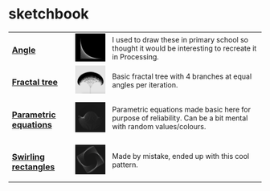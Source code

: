 # sketchbook

<table style="width:100%">
  <tr>
    <td><h3><a href="https://venomswitch.github.io/sketchbook/angleSketch/">Angle</a></h3></td>
    <td><img src="images/angleIMG.png" alt="angle img" width="200"/></td>
    <td>I used to draw these in primary school so thought it would be interesting to recreate it in Processing.</td>
  </tr>
  <tr>
    <td><h3><a href="https://venomswitch.github.io/sketchbook/fractalTree/">Fractal tree</a></h3></td>
    <td><img src="images/fractalTreeIMG.png" alt="fractal tree img" width="200"/></td>
    <td>Basic fractal tree with 4 branches at equal angles per iteration.</td>
  </tr>
  <tr>
    <td><h3><a href="https://venomswitch.github.io/sketchbook/parametricP5/">Parametric equations</a></h3></td>
    <td><img src="images/paraEquaIMG.png" alt="parametric equations img" width="200"/></td>
    <td>Parametric equations made basic here for purpose of reliability. Can be a bit mental with random values/colours.</td>
  </tr>
  <tr>
    <td><h3><a href="https://venomswitch.github.io/sketchbook/swirlingRectp5">Swirling rectangles</a></h3></td>
    <td><img src="images/swirlingRectIMG.png" alt="swirling rect img" width="200"/></td>
    <td>Made by mistake, ended up with this cool pattern.</td>
  </tr>
</table>
